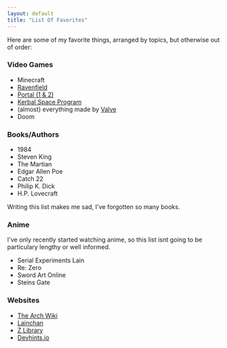 ```yaml
---
layout: default
title: "List Of Favorites"
---
```


<!--<li><a data-text="" href="" target="_blank"></a></li>-->

Here are some of my favorite things, arranged by topics, but otherwise out of order:

<h3>Video Games</h3>
<ul>
<li><a data-text="Minecraft" >Minecraft</a></li>
<li><a data-text="Ravenfield" href="https://store.steampowered.com/app/636480/Ravenfield/" target="_blank">Ravenfield</a></li>
<li><a data-text="Portal (1 & 2)" href="https://store.steampowered.com/app/400/Portal/" target="_blank">Portal (1 & 2)</a></li>
<li><a data-text="Kerbal Space Program" href="https://store.steampowered.com/app/220200/Kerbal_Space_Program/" target="_blank">Kerbal Space Program</a></li>
<li>(almost) everything made by <a data-text="Valve" href="https://store.steampowered.com/developer/valve" target="_blank">Valve</a></li>
<li>Doom</li>
</ul>
<h3>Books/Authors</h3>
<ul>
<li>1984</li>
<li>Steven King</li>
<li>The Martian</li>
<li>Edgar Allen Poe</li>
<li>Catch 22</li>
<li>Philip K. Dick</li>
<li>H.P. Lovecraft</li>
</ul>
Writing this list makes me sad, I've forgotten so many books.
<h3>Anime</h3>
I've only recently started watching anime, so this list isnt going to be particulary lengthy or well informed.
<ul>
<li>Serial Experiments Lain</li>
<li>Re: Zero</li>
<li>Sword Art Online</li>
<li>Steins Gate</li>
</ul>
<h3>Websites</h3>
<ul>
<li><a data-text="The Arch Wiki" href="https://wiki.archlinux.org/" target="_blank">The Arch Wiki</a></li>
<li><a data-text="Lainchan" href="https://lainchan.org/" target="_blank">Lainchan</a></li>
<li><a data-text="Z Library" href="https://z-lib.org/" target="_blank">Z Library</a></li>
<li><a data-text="Devhints.io" href="https://devhints.io/" target="_blank">Devhints.io</a></li>
</ul>
